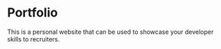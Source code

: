 # Portfolio
This is a personal website that can be used to showcase your developer skills to recruiters.
